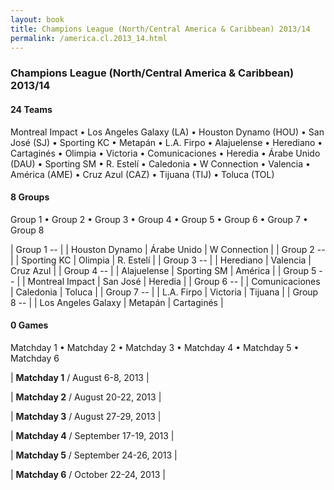 ```yaml
---
layout: book
title: Champions League (North/Central America & Caribbean) 2013/14
permalink: /america.cl.2013_14.html
---
```



### Champions League (North/Central America & Caribbean) 2013/14


#### 24 Teams


 Montreal Impact    •  Los Angeles Galaxy (LA)   •  Houston Dynamo (HOU)   •  San José (SJ)   •  Sporting KC    •  Metapán    •  L.A. Firpo    •  Alajuelense    •  Herediano    •  Cartaginés    •  Olimpia    •  Victoria    •  Comunicaciones    •  Heredia    •  Árabe Unido (DAU)   •  Sporting SM    •  R. Estelí    •  Caledonia    •  W Connection    •  Valencia    •  América (AME)   •  Cruz Azul (CAZ)   •  Tijuana (TIJ)   •  Toluca (TOL)  



#### 8 Groups

 Group 1 •  Group 2 •  Group 3 •  Group 4 •  Group 5 •  Group 6 •  Group 7 •  Group 8

| Group 1 -- |  | Houston Dynamo  | Árabe Unido  | W Connection  |
| Group 2 -- |  | Sporting KC  | Olimpia  | R. Estelí  |
| Group 3 -- |  | Herediano  | Valencia  | Cruz Azul  |
| Group 4 -- |  | Alajuelense  | Sporting SM  | América  |
| Group 5 -- |  | Montreal Impact  | San José  | Heredia  |
| Group 6 -- |  | Comunicaciones  | Caledonia  | Toluca  |
| Group 7 -- |  | L.A. Firpo  | Victoria  | Tijuana  |
| Group 8 -- |  | Los Angeles Galaxy  | Metapán  | Cartaginés  |

 



#### 0 Games

 Matchday 1 •  Matchday 2 •  Matchday 3 •  Matchday 4 •  Matchday 5 •  Matchday 6


| **Matchday 1** / August 6-8, 2013 |
 
| **Matchday 2** / August 20-22, 2013 |
 
| **Matchday 3** / August 27-29, 2013 |
 
| **Matchday 4** / September 17-19, 2013 |
 
| **Matchday 5** / September 24-26, 2013 |
 
| **Matchday 6** / October 22-24, 2013 |
 
 
